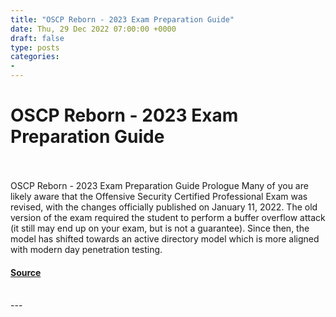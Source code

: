 ```yaml
---
title: "OSCP Reborn - 2023 Exam Preparation Guide"
date: Thu, 29 Dec 2022 07:00:00 +0000
draft: false
type: posts
categories: 
- 
---
```

# OSCP Reborn - 2023 Exam Preparation Guide

<br/>

<br/>
OSCP Reborn - 2023 Exam Preparation Guide Prologue Many of you are likely aware that the Offensive Security Certified Professional Exam was revised, with the changes officially published on January 11, 2022. The old version of the exam required the student to perform a buffer overflow attack (it still may end up on your exam, but is not a guarantee). Since then, the model has shifted towards an active directory model which is more aligned with modern day penetration testing.

#### [Source](https://johnjhacking.com/blog/oscp-reborn-2023/)

<br/>
---
